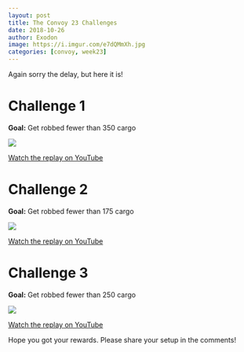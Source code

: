 ```yaml
---
layout: post
title: The Convoy 23 Challenges
date: 2018-10-26
author: Exodon
image: https://i.imgur.com/e7dQMmXh.jpg
categories: [convoy, week23]
---
```


Again sorry the delay, but here it is!

# Challenge 1

**Goal:** Get robbed fewer than 350 cargo

![](https://i.imgur.com/e740k7fl.png)

[Watch the replay on YouTube](https://youtu.be/bRTyI3DQ0DI)

# Challenge 2

**Goal:** Get robbed fewer than 175 cargo

![](https://i.imgur.com/zCf7j33l.png)

[Watch the replay on YouTube](https://youtu.be/xkYPksS5Udw)

# Challenge 3

**Goal:** Get robbed fewer than 250 cargo

![](https://i.imgur.com/OXr1aRel.png)

[Watch the replay on YouTube](https://youtu.be/3QnJM-YDfNM)

Hope you got your rewards. Please share your setup in the comments!
